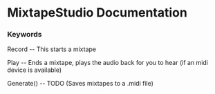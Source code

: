 MixtapeStudio Documentation
======

### Keywords

Record -- This starts a mixtape


Play -- Ends a mixtape, plays the audio back for you to hear (if an midi device is available)

Generate(<filename>) -- TODO (Saves mixtapes to a <filename>.midi file)
